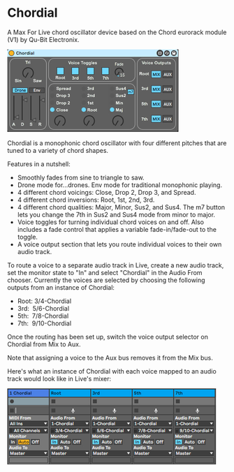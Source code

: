 # Chordial
A Max For Live chord oscillator device based on the Chord eurorack module (V1) by Qu-Bit Electronix.

![Chordial Image](chordial.jpg)

Chordial is a monophonic chord oscillator with four different pitches that are tuned to a variety of chord shapes.  

Features in a nutshell:

- Smoothly fades from sine to triangle to saw.
- Drone mode for...drones. Env mode for traditional monophonic playing.
- 4 different chord voicings: Close, Drop 2, Drop 3, and Spread.
- 4 different chord inversions: Root, 1st, 2nd, 3rd.
- 4 different chord qualities: Major, Minor, Sus2, and Sus4. The m7 button lets you change the 7th in Sus2 and Sus4 mode from minor to major.
- Voice toggles for turning individual chord voices on and off. Also includes a fade control that applies a variable fade-in/fade-out to the toggle.
- A voice output section that lets you route individual voices to their own audio track.

To route a voice to a separate audio track in Live, create a new audio track, set the monitor state to "In" and select "Chordial" in the Audio From chooser. Currently the voices are selected by choosing the following outputs from an instance of Chordial:

- Root: 3/4-Chordial
- 3rd:  5/6-Chordial
- 5th:  7/8-Chordial
- 7th:  9/10-Chordial

Once the routing has been set up, switch the voice output selector on Chordial from Mix to Aux.

Note that assigning a voice to the Aux bus removes it from the Mix bus.

Here's what an instance of Chordial with each voice mapped to an audio track would look like in Live's mixer:

![Cordial Routing Image](chordial-routing.jpg)
